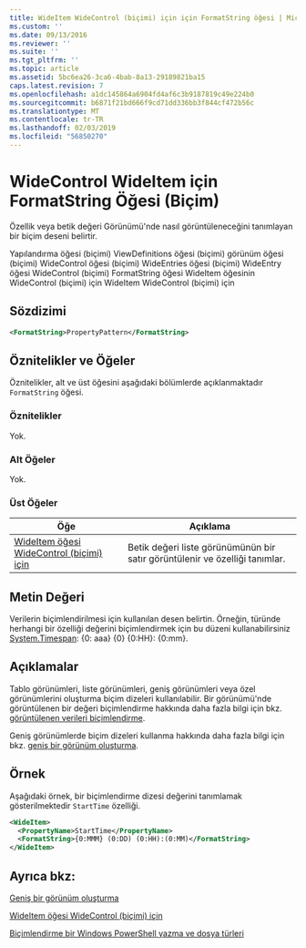 ```yaml
---
title: WideItem WideControl (biçimi) için için FormatString öğesi | Microsoft Docs
ms.custom: ''
ms.date: 09/13/2016
ms.reviewer: ''
ms.suite: ''
ms.tgt_pltfrm: ''
ms.topic: article
ms.assetid: 5bc6ea26-3ca6-4bab-8a13-29189821ba15
caps.latest.revision: 7
ms.openlocfilehash: a1dc145864a6904fd4af6c3b9187819c49e224b0
ms.sourcegitcommit: b6871f21bd666f9cd71dd336bb3f844cf472b56c
ms.translationtype: MT
ms.contentlocale: tr-TR
ms.lasthandoff: 02/03/2019
ms.locfileid: "56850270"
---
```

# <a name="formatstring-element-for-wideitem-for-widecontrol-format"></a>WideControl WideItem için FormatString Öğesi (Biçim)

Özellik veya betik değeri Görünümü'nde nasıl görüntüleneceğini tanımlayan bir biçim deseni belirtir.

Yapılandırma öğesi (biçimi) ViewDefinitions öğesi (biçimi) görünüm öğesi (biçimi) WideControl öğesi (biçimi) WideEntries öğesi (biçimi) WideEntry öğesi WideControl (biçimi) FormatString öğesi WideItem öğesinin WideControl (biçimi) için WideItem WideControl (biçimi) için

## <a name="syntax"></a>Sözdizimi

```xml
<FormatString>PropertyPattern</FormatString>
```

## <a name="attributes-and-elements"></a>Öznitelikler ve Öğeler

Öznitelikler, alt ve üst öğesini aşağıdaki bölümlerde açıklanmaktadır `FormatString` öğesi.

### <a name="attributes"></a>Öznitelikler

Yok.

### <a name="child-elements"></a>Alt Öğeler

Yok.

### <a name="parent-elements"></a>Üst Öğeler

|Öğe|Açıklama|
|-------------|-----------------|
|[WideItem öğesi WideControl (biçimi) için](./wideitem-element-for-widecontrol-format.md)|Betik değeri liste görünümünün bir satır görüntülenir ve özelliği tanımlar.|

## <a name="text-value"></a>Metin Değeri

Verilerin biçimlendirilmesi için kullanılan desen belirtin. Örneğin, türünde herhangi bir özelliği değerini biçimlendirmek için bu düzeni kullanabilirsiniz [System.Timespan](/dotnet/api/System.TimeSpan): {0: aaa} {0} {0:HH}: {0:mm}.

## <a name="remarks"></a>Açıklamalar

Tablo görünümleri, liste görünümleri, geniş görünümleri veya özel görünümlerini oluşturma biçim dizeleri kullanılabilir. Bir görünümü'nde görüntülenen bir değeri biçimlendirme hakkında daha fazla bilgi için bkz. [görüntülenen verileri biçimlendirme](./formatting-displayed-data.md).

Geniş görünümlerde biçim dizeleri kullanma hakkında daha fazla bilgi için bkz. [geniş bir görünüm oluşturma](./creating-a-wide-view.md).

## <a name="example"></a>Örnek

Aşağıdaki örnek, bir biçimlendirme dizesi değerini tanımlamak gösterilmektedir `StartTime` özelliği.

```xml
<WideItem>
  <PropertyName>StartTime</PropertyName>
  <FormatString>{0:MMM} (0:DD) (0:HH):(0:MM)</FormatString>
</WideItem>
```

## <a name="see-also"></a>Ayrıca bkz:

[Geniş bir görünüm oluşturma](./creating-a-wide-view.md)

[WideItem öğesi WideControl (biçimi) için](./wideitem-element-for-widecontrol-format.md)

[Biçimlendirme bir Windows PowerShell yazma ve dosya türleri](./writing-a-powershell-formatting-file.md)
